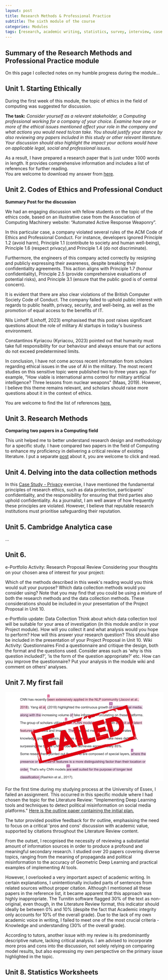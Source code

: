 ```yaml
---
layout: post
title: Research Methods & Professional Practice
subtitle: The sixth module of the course
categories: Modules
tags: [research, academic writing, statistics, survey, interview, case studies]
---
```

## Summary of the Research Methods and Professional Practice module

On this page I collected notes on my humble progress during the module...

## Unit 1. Starting Ethically

During the first week of this module, the topic of ethics in the field of computing was suggested for discussion. <br>

**The task:** *Consider yourself as a relevant stakeholder, a Computing professional working for a company of your choice. Examine how one or more of the ethical issues mentioned affect your role in the company and what actions you would need to/can take. You should justify your stance by also reviewing any papers included in this study or other relevant literature. Your discussion should also highlight the impact your actions would have on applicable legal, social and professional issues.*<br>

As a result, I have prepared a research paper that is just under 1000 words in length. It provides comprehensive information and includes a list of references for further reading. <br> 
You are welcome to download my answer from [here](https://github.com/Vasilisalook/vasilisalook.github.io/blob/main/ethics.docx).

## Unit 2. Codes of Ethics and Professional Conduct

**Summary Post for the discussion**

We had an engaging discussion with fellow students on the topic of the ethics code, based on an illustrative case from the Association of Computing Machinery website: “Automated Active Response Weaponry”. 

In this particular case, a company violated several rules of the ACM Code of Ethics and Professional Conduct. For instance, developers ignored Principle 1.2 (avoid harm), Principle 1.1 (contribute to society and human well-being), Principle 1.6 (respect privacy),and Principle 1.4 (do not discriminate). 

Furthermore, the engineers of this company acted correctly by resigning and publicly expressing their awareness, despite breaking their confidentiality agreements. This action aligns with Principle 1.7 (honour confidentiality), Principle 2.5 (provide comprehensive evaluations of potential risks), and Principle 3.1 (ensure that the public good is of central concern).

It is evident that there are also clear violations of the British Computer Society Code of Conduct. The company failed to uphold public interest with regards to public health, privacy, security, and well-being, as well as the promotion of equal access to the benefits of IT.

Nils Linhoff (Linhoff, 2023) emphasised that this post raises significant questions about the role of military AI startups in today's business environment.

Constantinos Kyriacou (Kyriacou, 2023) pointed out that humanity must take full responsibility for our behaviour and always ensure that our actions do not exceed predetermined limits.

In conclusion, I have not come across recent information from scholars regarding ethical issues in the use of AI in the military. The most recent studies on this sensitive topic were published two to three years ago. For example, "How viable is international arms control for military artificial intelligence? Three lessons from nuclear weapons" (Maas, 2019). However, I believe this theme remains relevant, and scholars should raise more questions about it in the context of ethics.<br> 

You are welcome to find the list of references [here.](https://github.com/Vasilisalook/vasilisalook.github.io/blob/main/PP_Unit2_References.txt)

## Unit 3. Research Methods

**Comparing two papers in a Computing field**

This unit helped me to better understand research design and methodology for a specific study. I have compared two papers in the field of Computing to enhance my proficiency in delivering a critical review of existing literature.
I put a separate [post](https://vasilisalook.github.io/practice/2023/05/17/comparing-two-papers.html) about it, you are welcome to click and read. 

## Unit 4. Delving into the data collection methods

In this [Case Study - Privacy](https://github.com/Vasilisalook/vasilisalook.github.io/blob/main/Privacy.docx) exercise, I have mentioned the fundamental principles of research ethics, such as data protection, participants' confidentiality, and the responsibility for ensuring that third parties also uphold confidentiality. As a journalist, I am well aware of how frequently these principles are violated. However, I believe that reputable research institutions must prioritise safeguarding their reputation.

## Unit 5. Cambridge Analytica case
...

## Unit 6. 

e-Portfolio Activity: Research Proposal Review
Considering your thoughts on your chosen area of interest for your project:

Which of the methods described in this week's reading would you think would suit your purpose?
Which data collection methods would you consider using?
Note that you may find that you could be using a mixture of both the research methods and the data collection methods. These considerations should be included in your presentation of the Project Proposal in Unit 10.

e-Portfolio update: Data Collection
Think about which data collection tool will be suitable for your area of investigation (in this module and/or in your Project module). How will you collect it and what analysis would you hope to perform? How will this answer your research question? This should also be included in the presentation of your Project Proposal in Unit 10.
Wiki Activity: Questionnaires
Find a questionnaire and critique the design, both the format and the questions used.
Consider areas such as ‘why is this question included?’, ‘is the form of the question appropriate?’ etc. How can you improve the questionnaire?  Put your analysis in the module wiki and comment on others’ analyses.

## Unit 7. My first fail

![Epic Fail](https://github.com/Vasilisalook/vasilisalook.github.io/blob/main/assets/images/banners/failed.jpg)

For the first time during my studying process at the University of Essex, I failed an assignment. This occurred in this specific module where I had chosen the topic for the Literature Review: "Implementing Deep Learning tools and techniques to detect political misinformation on social media platforms." [Here is the outline paper containing the initial plan.](https://github.com/Vasilisalook/vasilisalook.github.io/blob/main/Literature%20Review%20Outline.docx)

The tutor provided positive feedback for thr outline, emphasising the need to focus on a critical 'pros and cons' discussion with academic value, supported by citations throughout the Literature Review content.

From the outset, I recognised the necessity of reviewing a substantial amount of information sources in order to produce a profound and meaningful secondary research. I studied over 20 papers covering diverse topics, ranging from the meaning of propaganda and political misinformation to the accuracy of Geometric Deep Learning and practical examples of implementing AI tools.

However, I overlooked a very important aspect of academic writing. In certain explanations, I unintentionally included parts of sentences from related sources without proper citation. Although I mentioned all these papers in the reference list, it became apparent that this approach was highly inappropriate. The Turnitin software flagged 30% of the text as non-original, even though, in the Literature Review format, this indicator should ideally be between 0% and 10% (despite the fact that Academic integrity only accounts for 10% of the overall grade). Due to the lack of my own academic voice in writing, I failed to meet one of the most crucial criteria - Knowledge and understanding (30% of the overall grade).

According to tutors, another issue with my review is its predominantly descriptive nature, lacking critical analysis. I am advised to incorporate more pros and cons into the discussion, not solely relying on comparing model results, but also expressing my own perspective on the primary issue highlighted in the topic.

## Unit 8. Statistics Worksheets

